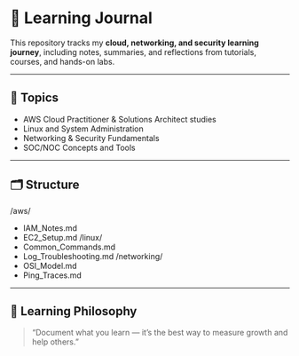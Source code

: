 # 📘 Learning Journal

This repository tracks my **cloud, networking, and security learning journey**, including notes, summaries, and reflections from tutorials, courses, and hands-on labs.

---

## 🧠 Topics
- AWS Cloud Practitioner & Solutions Architect studies  
- Linux and System Administration  
- Networking & Security Fundamentals  
- SOC/NOC Concepts and Tools  

---

## 🗂️ Structure

/aws/
- IAM_Notes.md
- EC2_Setup.md
/linux/
- Common_Commands.md
- Log_Troubleshooting.md
/networking/
- OSI_Model.md
- Ping_Traces.md

---

## 🌟 Learning Philosophy
> “Document what you learn — it’s the best way to measure growth and help others.”  
